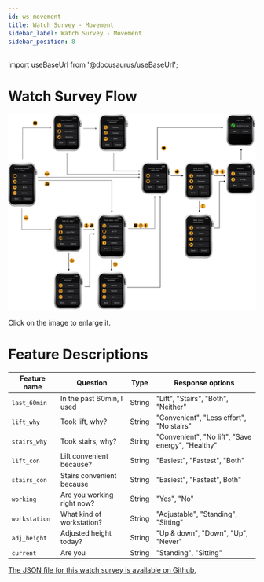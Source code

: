```yaml
---
id: ws_movement
title: Watch Survey - Movement
sidebar_label: Watch Survey - Movement
sidebar_position: 8
---
```



import useBaseUrl from '@docusaurus/useBaseUrl';

# Watch Survey Flow
[![Image](/img/watch_survey_movement.png)](/img/watch_survey_movement.png)

Click on the image to enlarge it.


# Feature Descriptions

| Feature name | Question | Type | Response options |
|--------------|----------|------|------------------|
| `last_60min` | In the past 60min, I used | String | "Lift", "Stairs", "Both", "Neither" |
| `lift_why` | Took lift, why? | String | "Convenient", "Less effort", "No stairs" |
| `stairs_why` | Took stairs, why? | String | "Convenient", "No lift", "Save energy", "Healthy" |
| `lift_con` | Lift convenient because? | String |  "Easiest", "Fastest", "Both" |
| `stairs_con` | Stairs convenient because | String | "Easiest", "Fastest", Both" |
| `working` | Are you working right now? | String | "Yes", "No" |
| `workstation` | What kind of workstation? | String |  "Adjustable", "Standing", "Sitting" |
| `adj_height` | Adjusted height today? | String |   "Up & down", "Down", "Up", "Never" |
| `current` | Are you | String | "Standing", "Sitting" |

[The JSON file for this watch survey is available on Github.](https://github.com/cozie-app/cozie-apple/blob/master/Watch%20Surveys/watch_survey_movement.json)